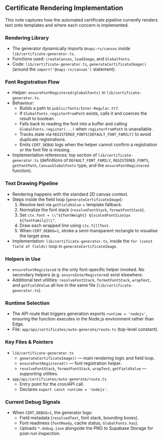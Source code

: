 ## Certificate Rendering Implementation

This note captures how the automated certificate pipeline currently renders text onto templates and where each concern is implemented.

### Rendering Library
- The generator dynamically imports `@napi-rs/canvas` inside `lib/certificate-generator.ts`.
- Functions used: `createCanvas`, `loadImage`, and `GlobalFonts`.
- Code: `lib/certificate-generator.ts`, `generateCertificateImage()` (around the `import('@napi-rs/canvas')` statement).

### Font Registration Flow
- Helper: `ensureFontRegistered(globalFonts)` in `lib/certificate-generator.ts`.
- Behaviour:
  - Builds a path to `public/fonts/Inter-Regular.ttf`.
  - If `GlobalFonts.registerFromPath` exists, calls it and coerces the result to boolean.
  - Falls back to reading the font into a buffer and calling `GlobalFonts.register(...)` when `registerFromPath` is unavailable.
  - Tracks state via `REGISTERED_FONTS[DEFAULT_FONT_FAMILY]` to avoid duplicate registrations.
  - Emits `CERT_DEBUG` logs when the helper cannot confirm a registration or the font file is missing.
- Implementation references: top section of `lib/certificate-generator.ts` (definitions of `DEFAULT_FONT_FAMILY`, `REGISTERED_FONTS`, `getFontPath`, `CanvasGlobalFonts` type, and the `ensureFontRegistered` function).

### Text Drawing Pipeline
- Rendering happens with the standard 2D canvas context.
- Steps inside the field loop (`generateCertificateImage`):
  1. Resolve text via `getFieldValue` + template fallback.
  2. Normalize the font stack (`resolveFontStack`, `formatFontStack`).
  3. Set `ctx.font = \\"${fontWeight} ${scaledFontSize}px ${fontFamily}\\"`.
  4. Draw each wrapped line using `ctx.fillText`.
  5. When `CERT_DEBUG=1`, stroke a semi-transparent rectangle to visualise the target area.
- Implementation: `lib/certificate-generator.ts`, inside the `for (const field of fields)` loop in `generateCertificateImage`.

### Helpers in Use
- `ensureFontRegistered` is the only font-specific helper invoked. No secondary helpers (e.g. `ensureInterRegistered`) exist elsewhere.
- Additional text utilities: `resolveFontStack`, `formatFontStack`, `wrapText`, and `getFieldValue` all live in the same file (`lib/certificate-generator.ts`).

### Runtime Selection
- The API route that triggers generation exports `runtime = 'nodejs'`, ensuring the function executes in the Node.js environment rather than Edge.
- File: `app/api/certificates/auto-generate/route.ts` (top-level constant).

### Key Files & Pointers
- `lib/certificate-generator.ts`
  - `generateCertificateImage()` — main rendering logic and field loop.
  - `ensureFontRegistered()` — font registration helper.
  - `resolveFontStack`, `formatFontStack`, `wrapText`, `getFieldValue` — supporting utilities.
- `app/api/certificates/auto-generate/route.ts`
  - Entry point for the cron/API call.
  - Declares `export const runtime = 'nodejs'`.

### Current Debug Signals
- When `CERT_DEBUG=1`, the generator logs:
  - Field metadata (`resolvedText`, font stack, bounding boxes).
  - Font readiness (`fontReady`, cache status, `GlobalFonts.has`).
  - Uploads `*.debug.json` alongside the PNG to Supabase Storage for post-run inspection.


